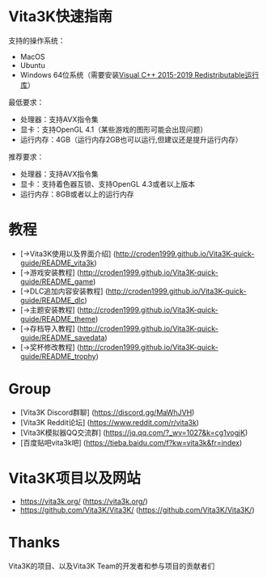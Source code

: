 # Vita3K快速指南
支持的操作系统：
- MacOS
- Ubuntu
- Windows 64位系统（需要安装[Visual C++ 2015-2019 Redistributable运行库](https://aka.ms/vs/16/release/vc_redist.x64.exe)）

最低要求： 
- 处理器：支持AVX指令集
- 显卡：支持OpenGL 4.1（某些游戏的图形可能会出现问题）
- 运行内存：4GB（运行内存2GB也可以运行,但建议还是提升运行内存）

推荐要求： 
- 处理器：支持AVX指令集
- 显卡：支持着色器互锁、支持OpenGL 4.3或者以上版本
- 运行内存：8GB或者以上的运行内存

# 教程
- [->Vita3K使用以及界面介绍] (http://croden1999.github.io/Vita3K-quick-guide/README_vita3k)
- [->游戏安装教程] (http://croden1999.github.io/Vita3K-quick-guide/README_game)
- [->DLC追加内容安装教程] (http://croden1999.github.io/Vita3K-quick-guide/README_dlc)
- [->主题安装教程] (http://croden1999.github.io/Vita3K-quick-guide/README_theme)
- [->存档导入教程] (http://croden1999.github.io/Vita3K-quick-guide/README_savedata)
- [->奖杯修改教程] (http://croden1999.github.io/Vita3K-quick-guide/README_trophy)

# Group
- [Vita3K Discord群聊] (https://discord.gg/MaWhJVH)
- [Vita3K Reddit论坛] (https://www.reddit.com/r/vita3k)
- [Vita3K模拟器QQ交流群] (https://jq.qq.com/?_wv=1027&k=cg1vogjK)
- [百度贴吧vita3k吧] (https://tieba.baidu.com/f?kw=vita3k&fr=index)

# Vita3K项目以及网站
- https://vita3k.org/ (https://vita3k.org/)
- https://github.com/Vita3K/Vita3K/ (https://github.com/Vita3K/Vita3K/)

# Thanks
Vita3K的项目、以及Vita3K Team的开发者和参与项目的贡献者们
